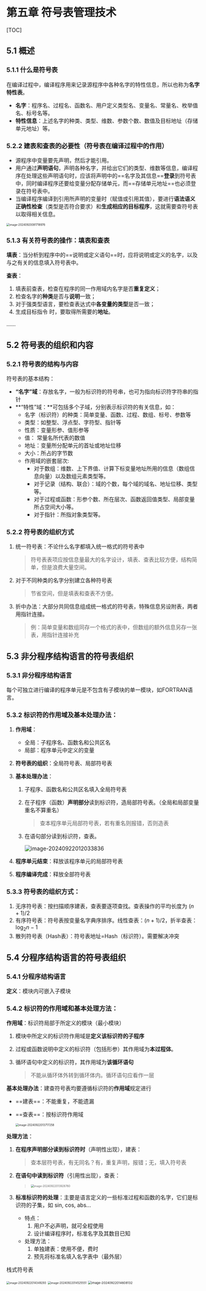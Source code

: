 # 第五章 符号表管理技术

[TOC]

## 5.1 概述

### 5.1.1 什么是符号表

在编译过程中，编译程序用来记录源程序中各种名字的特性信息，所以也称为**名字特性表**。

- **名字**：程序名、过程名、函数名、用户定义类型名、变量名、常量名、枚举值名、标号名等。
- **特性信息**：上述名字的种类、类型、维数、参数个数、数值及目标地址（存储单元地址）等。

### 5.2.2 建表和查表的必要性（符号表在编译过程中的作用）

- 源程序中变量要先声明，然后才能引用。
- 用户通过**声明语句**，声明各种名字，并给出它们的类型、维数等信息，编译程序在处理这些声明语句时，应该将声明中的==名字及其信息==**登录**到符号表中，同时编译程序还要给变量分配存储单元，而==存储单元地址==也必须登录在符号表中。
- 当编译程序编译到引用所声明的变量时（赋值或引用其值），要进行**语法语义正确性检查**（类型是否符合要求）和**生成相应的目标程序**，这就需要查符号表以取得相关信息。

<img src="./img/image-20240920081718976.png" alt="image-20240920081718976" style="zoom:50%;" />

### 5.1.3 有关符号表的操作：填表和查表

**填表**：当分析到程序中的==说明或定义语句==时，应将说明或定义的名字，以及与之有关的信息填入符号表中。

**查表**：

1. 填表前查表，检查在程序的同一作用域内名字是否**重复定义**；
2. 检查名字的**种类**是否与**说明**一致；
3. 对于强类型语言，要检查表达式中**各变量的类型**是否一致；
4. 生成目标指令  时，要取得所需要的**地址**。

……

## 5.2 符号表的组织和内容

### 5.2.1 符号表的结构与内容

符号表的基本结构：

- **“名字”域**：存放名字，一般为标识符的符号串，也可为指向标识符字符串的指针
- **“特性”域：**可包括多个子域，分别表示标识符的有关信息，如：
  - 名字（标识符）的种类：简单变量、函数、过程、数组、标号、参数等
  - 类型：如整型、浮点型、字符型、指针等
  - 性质：变量形参、值形参等
  - 值： 常量名所代表的数值
  - 地址：变量所分配单元的首址或地址位移
  - 大小：所占的字节数
  - 作用域的嵌套层次:
    - 对于数组：维数、上下界值、计算下标变量地址所用的信息（数组信息向量）以及数组元素类型等。
    - 对于记录（结构、联合）：域的个数，每个域的域名、地址位移、类型等。
    - 对于过程或函数：形参个数、所在层次、函数返回值类型、局部变量所占空间大小等。
    - 对于指针：所指对象类型等。

### 5.2.2 符号表的组织方式

1. 统一符号表：不论什么名字都填入统一格式的符号表中

   > 符号表表项应按信息量最大的名字设计，填表、查表比较方便，结构简单，但是浪费大量空间。

2. 对于不同种类的名字分别建立各种符号表

   > 节省空间，但是填表和查表不方便。

3. 折中办法：大部分共同信息组成统一格式的符号表，特殊信息另设附表，两者用指针连接。

   > 例：简单变量和数组同存一个格式的表中，但数组的额外信息另存一张表，用指针连接补充



## 5.3 非分程序结构语言的符号表组织

### 5.3.1 非分程序结构语言

每个可独立进行编译的程序单元是不包含有子模块的单一模块，如FORTRAN语言。

### 5.3.2 标识符的作用域及基本处理办法：

1. **作用域**：

   - 全局：子程序名、函数名和公共区名
   - 局部：程序单元中定义的变量

2. **符号表的组织**：全局符号表、局部符号表

3. **基本处理办法**：

   1. 子程序、函数名和公共区名填入全局符号表

   2. 在子程序（函数）**声明部分**读到标识符，造局部符号表。（全局和局部变量重名不算重名）

      > 查本程序单元局部符号表，若有重名则报错，否则造表

   3. 在语句部分读到标识符，查表。

      ![image-20240922012033836](./img/image-20240922012033836.png)

4. **程序单元结束**：释放该程序单元的局部符号表

5. **程序编译完成**：释放全部符号表

### 5.3.3 符号表的组织方式：

1. 无序符号表：按扫描顺序建表，查表要逐项查找。查表操作的平均长度为 $(n+1)/2$
2. 有序符号表：符号表按变量名字典序排序。线性查表：$(n+1)/2$，折半查表：$\log_2n-1$
3. 散列符号表（Hash表）：符号表地址=Hash（标识符）。需要解决冲突



## 5.4 分程序结构语言的符号表组织

### 5.4.1 分程序结构语言

**定义**：模块内可嵌入子模块

### 5.4.2 标识符的作用域和基本处理方法：

**作用域**：标识符局部于所定义的模块（最小模块）

1. 模块中所定义的标识符作用域是**定义该标识符的子程序**

2. 过程或函数说明中定义的标识符（包括形参）其作用域为**本过程体**。

3. 循环语句中定义的标识符，其作用域为**该循环语句**

   > 不能从循环体外转到循环体内。循环语句应看作一层

**基本处理办法**：建查符号表均要遵循标识符的**作用域**规定进行

- ==建表==：不能重复，不能遗漏

- ==查表==：按标识符作用域

  <img src="./img/image-20240922013717258.png" alt="image-20240922013717258" style="zoom:50%;" />

**处理方法**：

1. **在程序声明部分读到标识符时**（声明性出现），建表：

   > 查本层符号表，有无同名？有，重复声明，报错；无，填入符号表

2. **在语句中读到标识符**（引用性出现），查表：

   > <img src="./img/image-20240922013928760.png" alt="image-20240922013928760" style="zoom:50%;" />

3. **标准标识符的处理**：主要是语言定义的一些标准过程和函数的名字，它们是标识符的子集，如 sin, cos, abs...

   - 特点：
     1. 用户不必声明，就可全程使用
     2. 设计编译程序时，标准名字及其数目已知
   - 处理方法：
     1. 单独建表：使用不便，费时
     2. 预先将标准名填入名字表中（最外层）

栈式符号表

<img src="./img/image-20240922014349293.png" alt="image-20240922014349293" style="zoom: 50%;" />

<img src="./img/image-20240922014525551.png" alt="image-20240922014525551" style="zoom:50%;" />

<img src="./img/image-20240922014608132.png" alt="image-20240922014608132" style="zoom:57%;" />